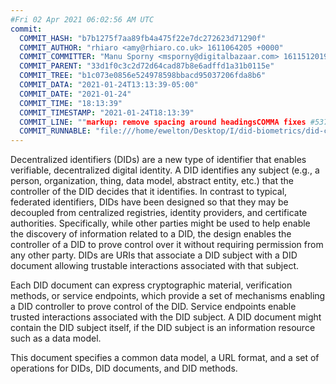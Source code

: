 ```yaml
---
#Fri 02 Apr 2021 06:02:56 AM UTC
commit:
  COMMIT_HASH: "b7b1275f7aa89fb4a475f22e7dc272623d71290f"
  COMMIT_AUTHOR: "rhiaro <amy@rhiaro.co.uk> 1611064205 +0000"
  COMMIT_COMMITTER: "Manu Sporny <msporny@digitalbazaar.com> 1611512019 -0500"
  COMMIT_PARENT: "33d1f0c3c2d72d64cad87b8e6adffd1a31b0115e"
  COMMIT_TREE: "b1c073e0856e524978598bbacd95037206fda8b6"
  COMMIT_DATA: "2021-01-24T13:13:39-05:00"
  COMMIT_DATE: "2021-01-24"
  COMMIT_TIME: "18:13:39"
  COMMIT_TIMESTAMP: "2021-01-24T18:13:39"
  COMMIT_LINE: ""markup: remove spacing around headingsCOMMA fixes #537"
  COMMIT_RUNNABLE: "file:///home/ewelton/Desktop/I/did-biometrics/did-core-dataset/analysis/gitinfo/b7b1275f7aa89fb4a475f22e7dc272623d71290f/snapshot/index.html"
---
```


<section id="abstract">
<p>
<a>Decentralized identifiers</a> (DIDs) are a new type of identifier that
enables verifiable, decentralized digital identity. A <a>DID</a> identifies any
subject (e.g., a person, organization, thing, data model, abstract entity, etc.)
that the controller of the <a>DID</a> decides that it identifies. In contrast to
typical, federated identifiers, DIDs have been designed so that they may be
decoupled from centralized registries, identity providers, and certificate
authorities. Specifically, while other parties might be used to help enable the
discovery of information related to a <a>DID</a>, the design enables the
controller of a <a>DID</a> to prove control over it without requiring permission
from any other party. <a>DIDs</a> are URIs that associate a <a>DID subject</a>
with a <a>DID document</a> allowing trustable interactions associated with that
subject.
    </p>
<p>
Each <a>DID document</a> can express cryptographic material, verification
methods, or <a>service endpoints</a>, which provide a set of mechanisms enabling
a <a>DID controller</a> to prove control of the <a>DID</a>. <a>Service
endpoints</a> enable trusted interactions associated with the <a>DID
subject</a>. A <a>DID document</a> might contain the <a>DID subject</a> itself,
if the <a>DID subject</a> is an information resource such as a data model.
    </p>
<p>
This document specifies a common data model, a URL format, and a set of
operations for <a>DIDs</a>, <a>DID documents</a>, and <a>DID methods</a>.
    </p>
</section>
